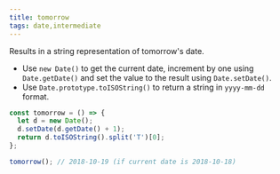 ```yaml
---
title: tomorrow
tags: date,intermediate
---
```


Results in a string representation of tomorrow's date.

- Use `new Date()` to get the current date, increment by one using `Date.getDate()` and set the value to the result using `Date.setDate()`.
- Use `Date.prototype.toISOString()` to return a string in `yyyy-mm-dd` format.

```js
const tomorrow = () => {
  let d = new Date();
  d.setDate(d.getDate() + 1);
  return d.toISOString().split('T')[0];
};
```

```js
tomorrow(); // 2018-10-19 (if current date is 2018-10-18)
```
